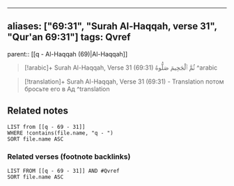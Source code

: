 
---
aliases: ["69:31", "Surah Al-Haqqah, verse 31", "Qur'an 69:31"]
tags: Qvref
---

parent:: [[q - Al-Haqqah (69)|Al-Haqqah]]

> [!arabic]+ Surah Al-Haqqah, Verse 31 (69:31)
> <span class="quran-arabic">ثُمَّ ٱلْجَحِيمَ صَلُّوهُ</span>
^arabic

> [!translation]+ Surah Al-Haqqah, Verse 31 (69:31) - Translation
> потом бросьте его в Ад
^translation



## Related notes
```dataview
LIST from [[q - 69 - 31]]
WHERE !contains(file.name, "q - ")
SORT file.name ASC
```

### Related verses (footnote backlinks)
```dataview
LIST FROM [[q - 69 - 31]] AND #Qvref
SORT file.name ASC
```

